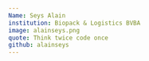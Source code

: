```yaml
---
Name: Seys Alain
institution: Biopack & Logistics BVBA
image: alainseys.png 
quote: Think twice code once
github: alainseys
---
```

